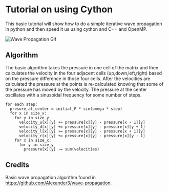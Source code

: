 # Tutorial on using Cython

This basic tutorial will show how to do a simple iterative wave propagation in python and then speed it us using cython and C++ and OpenMP.

![Wave Propagation Gif](wave.gif)

## Algorithm
The basic algorithm takes the pressure in one cell of the matrix and then calculates the velocity in the four adjacent cells (up,down,left,right) based on the pressure difference in those four cells. After the velocities are calculated the pressure at the points is re-calculated knowing that some of the pressure has moved by the velocity. The pressure at the center oscillates with a sinusoidal frequency for some number of steps.

```
for each step:
  presure_at_center = initial_P * sin(omega * step)
  for x in size_x:
    for y in size_y
      velocity_u[x][y] += pressure[x][y] - pressure[x - 1][y]
      velocity_d[x][y] += pressure[x][y] - pressure[x][y + 1]
      velocity_l[x][y] += pressure[x][y] - pressure[x + 1][y]
      velocity_r[x][y] += pressure[x][y] - pressure[x][y - 1]
    for x in size_x:
      for y in size_y
        pressure[x][y] -= sum(velocities)
```

## Credits
Basic wave propagation algorithm found in https://github.com/Alexander3/wave-propagation.

